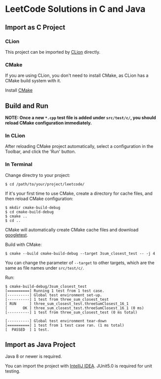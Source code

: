 # LeetCode Solutions in C and Java

## Import as C Project

### CLion

This project can be imported by [CLion](https://www.jetbrains.com/clion/) directly.

### CMake

If you are using CLion, you don't need to install CMake, as CLion has a CMake build system with it.

Install [CMake](https://cmake.org/download/)

## Build and Run

**NOTE: Once a new `*.cpp` test file is added under `src/test/c/`, you should reload CMake configuration immediately.**

### In CLion

After reloading CMake project automatically, select a configuration in the Toolbar, and click the 'Run' button.

### In Terminal

Change directry to your project:

```shell
$ cd /path/to/your/project/leetcode/
```

If it's your first time to use CMake, create a directory for cache files, and then reload CMake configuration:

```shell
$ mkdir cmake-build-debug
$ cd cmake-build-debug
$ cmake ..
$ cd ..
```

CMake will automatically create CMake cache files and download [googletest](https://github.com/google/googletest).

Build with CMake:

```shell
$ cmake --build cmake-build-debug --target 3sum_closest_test -- -j 4
```

You can change the parameter of `--target` to other targets, which are the same as file names under `src/test/c/`.

Run:

```shell
$ cmake-build-debug/3sum_closest_test
[==========] Running 1 test from 1 test case.
[----------] Global test environment set-up.
[----------] 1 test from three_sum_closest_test
[ RUN      ] three_sum_closest_test.threeSumClosest_16_1
[       OK ] three_sum_closest_test.threeSumClosest_16_1 (0 ms)
[----------] 1 test from three_sum_closest_test (0 ms total)

[----------] Global test environment tear-down
[==========] 1 test from 1 test case ran. (1 ms total)
[  PASSED  ] 1 test.
```


## Import as Java Project

Java 8 or newer is required.

You can import the project with [IntelliJ IDEA](https://www.jetbrains.com/idea/). JUnit5.0 is required for unit testing.
